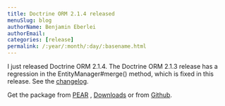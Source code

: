 ```yaml
---
title: Doctrine ORM 2.1.4 released
menuSlug: blog
authorName: Benjamin Eberlei 
authorEmail: 
categories: [release]
permalink: /:year/:month/:day/:basename.html
---
```

I just released Doctrine ORM 2.1.4. The Doctrine ORM 2.1.3 release has a
regression in the EntityManager\#merge() method, which is fixed in this
release. See the
[changelog](http://www.doctrine-project.org/jira/browse/DDC/fixforversion/10165).

Get the package from [PEAR](http://pear.doctrine-project.org) ,
[Downloads](http://www.doctrine-project.org/projects) or from
[Github](https://github.com/doctrine/doctrine2).
